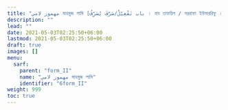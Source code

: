 ```yaml
---
title: "مهموز لامي মাহমুজ লামি [باب تَفْعِيْلٌ/صَرَّفَ يُصَرِّفُ । বাব তাফয়িল / সররাফা ইউসাররিফু । ফর্ম II]"
description: ""
lead: ""
date: 2021-05-03T02:25:50+06:00
lastmod: 2021-05-03T02:25:50+06:00
draft: true
images: []
menu: 
  sarf:
    parent: "form_II"
    name: "مهموز لامي মাহমুজ লামি"
    identifier: "6form_II"
weight: 999
toc: true
---
```



